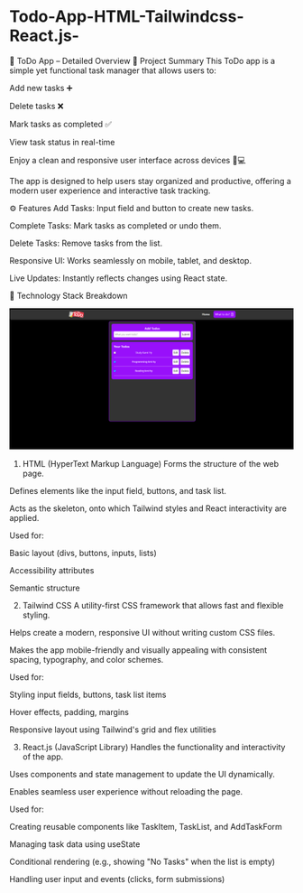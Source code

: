 # Todo-App-HTML-Tailwindcss-React.js-
📝 ToDo App – Detailed Overview
📌 Project Summary
This ToDo app is a simple yet functional task manager that allows users to:

Add new tasks ➕

Delete tasks ❌

Mark tasks as completed ✅

View task status in real-time

Enjoy a clean and responsive user interface across devices 📱💻

The app is designed to help users stay organized and productive, offering a modern user experience and interactive task tracking.

⚙️ Features
Add Tasks: Input field and button to create new tasks.

Complete Tasks: Mark tasks as completed or undo them.

Delete Tasks: Remove tasks from the list.

Responsive UI: Works seamlessly on mobile, tablet, and desktop.

Live Updates: Instantly reflects changes using React state.

🧩 Technology Stack Breakdown

<img  src="https://raw.githubusercontent.com/ROBOVERSE-1/Todo-App-HTML-Tailwindcss-React.js-/refs/heads/main/ScreenShots/Screenshot%202025-06-18%20133741.png" alt="">


1. HTML (HyperText Markup Language)
Forms the structure of the web page.

Defines elements like the input field, buttons, and task list.

Acts as the skeleton, onto which Tailwind styles and React interactivity are applied.

Used for:

Basic layout (divs, buttons, inputs, lists)

Accessibility attributes

Semantic structure

2. Tailwind CSS
A utility-first CSS framework that allows fast and flexible styling.

Helps create a modern, responsive UI without writing custom CSS files.

Makes the app mobile-friendly and visually appealing with consistent spacing, typography, and color schemes.

Used for:

Styling input fields, buttons, task list items

Hover effects, padding, margins

Responsive layout using Tailwind's grid and flex utilities

3. React.js (JavaScript Library)
Handles the functionality and interactivity of the app.

Uses components and state management to update the UI dynamically.

Enables seamless user experience without reloading the page.

Used for:

Creating reusable components like TaskItem, TaskList, and AddTaskForm

Managing task data using useState

Conditional rendering (e.g., showing "No Tasks" when the list is empty)

Handling user input and events (clicks, form submissions)
